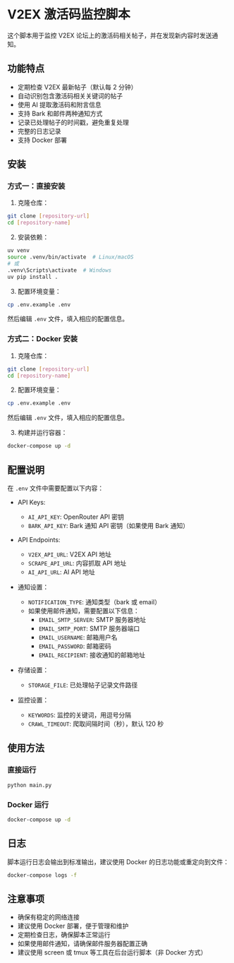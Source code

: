 # V2EX 激活码监控脚本

这个脚本用于监控 V2EX 论坛上的激活码相关帖子，并在发现新内容时发送通知。

## 功能特点

- 定期检查 V2EX 最新帖子（默认每 2 分钟）
- 自动识别包含激活码相关关键词的帖子
- 使用 AI 提取激活码和附言信息
- 支持 Bark 和邮件两种通知方式
- 记录已处理帖子的时间戳，避免重复处理
- 完整的日志记录
- 支持 Docker 部署

## 安装

### 方式一：直接安装

1. 克隆仓库：

```bash
git clone [repository-url]
cd [repository-name]
```

2. 安装依赖：

```bash
uv venv
source .venv/bin/activate  # Linux/macOS
# 或
.venv\Scripts\activate  # Windows
uv pip install .
```

3. 配置环境变量：

```bash
cp .env.example .env
```

然后编辑 `.env` 文件，填入相应的配置信息。

### 方式二：Docker 安装

1. 克隆仓库：

```bash
git clone [repository-url]
cd [repository-name]
```

2. 配置环境变量：

```bash
cp .env.example .env
```

然后编辑 `.env` 文件，填入相应的配置信息。

3. 构建并运行容器：

```bash
docker-compose up -d
```

## 配置说明

在 `.env` 文件中需要配置以下内容：

- API Keys:

  - `AI_API_KEY`: OpenRouter API 密钥
  - `BARK_API_KEY`: Bark 通知 API 密钥（如果使用 Bark 通知）

- API Endpoints:

  - `V2EX_API_URL`: V2EX API 地址
  - `SCRAPE_API_URL`: 内容抓取 API 地址
  - `AI_API_URL`: AI API 地址

- 通知设置：

  - `NOTIFICATION_TYPE`: 通知类型（bark 或 email）
  - 如果使用邮件通知，需要配置以下信息：
    - `EMAIL_SMTP_SERVER`: SMTP 服务器地址
    - `EMAIL_SMTP_PORT`: SMTP 服务器端口
    - `EMAIL_USERNAME`: 邮箱用户名
    - `EMAIL_PASSWORD`: 邮箱密码
    - `EMAIL_RECIPIENT`: 接收通知的邮箱地址

- 存储设置：

  - `STORAGE_FILE`: 已处理帖子记录文件路径

- 监控设置：
  - `KEYWORDS`: 监控的关键词，用逗号分隔
  - `CRAWL_TIMEOUT`: 爬取间隔时间（秒），默认 120 秒

## 使用方法

### 直接运行

```bash
python main.py
```

### Docker 运行

```bash
docker-compose up -d
```

## 日志

脚本运行日志会输出到标准输出，建议使用 Docker 的日志功能或重定向到文件：

```bash
docker-compose logs -f
```

## 注意事项

- 确保有稳定的网络连接
- 建议使用 Docker 部署，便于管理和维护
- 定期检查日志，确保脚本正常运行
- 如果使用邮件通知，请确保邮件服务器配置正确
- 建议使用 screen 或 tmux 等工具在后台运行脚本（非 Docker 方式）
